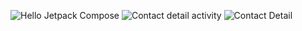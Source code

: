 ![Hello Jetpack Compose](https://github.com/user-attachments/assets/7fab076e-07a5-495c-897f-45107db59d58)
![Contact detail activity](https://github.com/user-attachments/assets/553f6f0c-5154-499a-9692-38dcf30ea232)
![Contact Detail ](https://github.com/user-attachments/assets/955e5815-b47c-4523-845f-cd996caf37fc)
